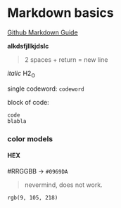# Markdown basics
[Github Markdown Guide](https://docs.github.com/en/get-started/writing-on-github/getting-started-with-writing-and-formatting-on-github/basic-writing-and-formatting-syntax#links)

**alkdsfjllkjdslc**  
>2 spaces + return = new line  

_italic_
H2<sub>O</sub>

single codeword: `codeword`  

block of code:
```
code
blabla
```

### color models
#### HEX
#RRGGBB -> `#0969DA`  
>nevermind, does not work.

`rgb(9, 105, 218)`
